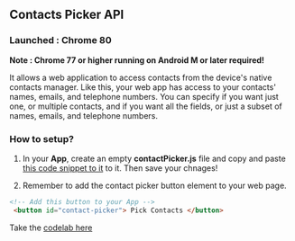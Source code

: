 ## Contacts Picker API

### Launched : 	Chrome 80

**Note : Chrome 77 or higher running on Android M or later required!**

It allows a web application to access contacts from the device's native contacts manager. Like this, your web app 
has access to your contacts' names, emails, and telephone numbers. You can specify if you want just one, 
or multiple contacts, and if you want all the fields, or just a subset of names, emails, and telephone numbers.

### How to setup?

1. In your **App**, create an empty **contactPicker.js** file and copy and paste [this code snippet to it](https://github.com/pwafire/pwafire/blob/master/bundle/contact-picker/src/contactPicker.js) to it. Then save your chnages!

2. Remember to add the contact picker button element to your web page.

```html
<!-- Add this button to your App -->
 <button id="contact-picker"> Pick Contacts </button>
```
Take the [codelab here]()
